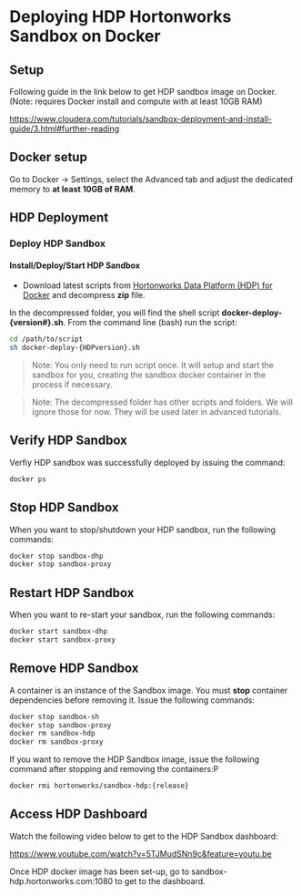 # Deploying HDP Hortonworks Sandbox on Docker

## Setup

Following guide in the link below to get HDP sandbox image on Docker. (Note: requires Docker install and compute with at least 10GB RAM)

https://www.cloudera.com/tutorials/sandbox-deployment-and-install-guide/3.html#further-reading

## Docker setup

Go to Docker -> Settings, select the Advanced tab and adjust the dedicated memory to **at least 10GB of RAM**.

## HDP Deployment

### Deploy HDP Sandbox

#### Install/Deploy/Start HDP Sandbox

- Download latest scripts from [Hortonworks Data Platform (HDP) for Docker](https://www.cloudera.com/downloads/hortonworks-sandbox/hdp.html?utm_source=mktg-tutorial) and decompress **zip** file.

In the decompressed folder, you will find the shell script **docker-deploy-{version#}.sh**. From the command line (bash) run the script:

```sh
cd /path/to/script
sh docker-deploy-{HDPversion}.sh
```

>Note: You only need to run script once. It will setup and start the sandbox for you, creating the sandbox docker container in the process if necessary.

>Note: The decompressed folder has other scripts and folders. We will ignore those for now. They will be used later in advanced tutorials.

## Verify HDP Sandbox
Verfiy HDP sandbox was successfully deployed by issuing the command:

```sh
docker ps
```

## Stop HDP Sandbox

When you want to stop/shutdown your HDP sandbox, run the following commands:

```sh
docker stop sandbox-dhp
docker stop sandbox-proxy
```

## Restart HDP Sandbox

When you want to re-start your sandbox, run the following commands:

```sh
docker start sandbox-dhp
docker start sandbox-proxy
```

## Remove HDP Sandbox

A container is an instance of the Sandbox image. You must **stop** container dependencies before removing it. Issue the following commands:

```sh
docker stop sandbox-sh
docker stop sandbox-proxy
docker rm sandbox-hdp
docker rm sandbox-proxy
```

If you want to remove the HDP Sandbox image, issue the following command after stopping and removing the containers:P

```sh
docker rmi hortonworks/sandbox-hdp:{release}
```

## Access HDP Dashboard
Watch the following video below to get to the HDP Sandbox dashboard:

https://www.youtube.com/watch?v=5TJMudSNn9c&feature=youtu.be

Once HDP docker image has been set-up, go to sandbox-hdp.hortonworks.com:1080 to get to the dashboard.